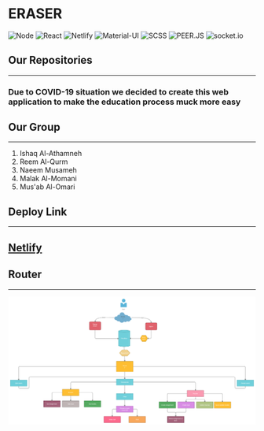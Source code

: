 # ERASER

![Node](https://img.shields.io/badge/-Node-informational?style=flat&logo=NPM&logoColor=white&color=025800)
![React](https://img.shields.io/badge/-React-informational?style=flat&logo=React&logoColor=white&color=blue)
![Netlify](https://img.shields.io/badge/-Netlify-informational?style=flat&logo=Heroku&logoColor=white&color=911bdc)
![Material-UI](https://img.shields.io/badge/-Materialui-informational?style=flat&logo=Material-UI&logoColor=white&color=269bdc)
![SCSS](https://img.shields.io/badge/-SCSS-informational?style=flat&logo=Sass&logoColor=white&color=966bdc)
![PEER.JS](https://img.shields.io/badge/PEER.JS-%23323330.svg?style=for-the-badge&logo=PEER.JS&logoColor=%23F7DF1E)
![socket.io](https://img.shields.io/badge/socket.io-%23323330.svg?style=for-the-badge&logo=socket.io&logoColor=%23F7DF1E)

## Our Repositories

-----------------

### Due to COVID-19 situation we decided to create this web application to make the education process muck more easy


## Our Group

-----------------

1. Ishaq Al-Athamneh
2. Reem Al-Qurm
3. Naeem Musameh
4. Malak Al-Momani
5. Mus'ab Al-Omari

## Deploy Link

-----------------

## [Netlify](https://eraser-app.netlify.app/)

## Router

-----------------

![router](https://github.com/Super-Nova-Project/project/blob/main/assets/projectUML.png?raw=true)
